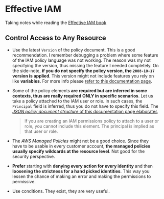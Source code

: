 # Effective IAM

Taking notes while reading the [Effective IAM book](https://www.effectiveiam.com/)

## Control Access to Any Resource

- Use the latest `Version` of the policy document.
  This is a good recommendation. I remember debugging a problem where some feature of the IAM policy language was not working.
  The reason was my not specifying the version, thus missing the feature I needed completely.
  On the side-note, **if you do not specify the policy version, the `2008-10-17` version is applied**. This version might not include features you rely on like **variables**. For more info please [refer to this documentation page](https://docs.aws.amazon.com/IAM/latest/UserGuide/reference_policies_elements_version.html).

- Some of the policy elements **are required but are inferred in some contexts, thus are really required ONLY in specific scenarios**. Let us take a policy attached to the IAM user or role.
  In such cases, the `Principal` field is inferred, thus you do not have to specify this field. The [_JSON policy document structure_ of this documentation page elaborates](https://docs.aws.amazon.com/IAM/latest/UserGuide/access_policies.html#policies_id-based)

  > If you are creating an IAM permissions policy to attach to a user or role, you cannot include this element. The principal is implied as that user or role.

- The _AWS Managed Policies_ might not be a good choice. Since they have to be usable in every customer account, **the managed policies usually specify wildcards at the resource level**. Not good for the security perspective.

- **Prefer** starting with **denying every action for every identity** and then **loosening the strictness for a hand picked identities**.
  This way you lessen the chance of making an error and making the permissions to permissive.

- Use conditions. They exist, they are very useful.
